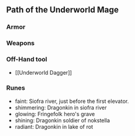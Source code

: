 ## Path of the Underworld Mage

### Armor

### Weapons

### Off-Hand tool
- [[Underworld Dagger]]

### Runes
- faint: Siofra river, just before the first elevator.
- shimmering: Dragonkin in siofra river
- glowing: Fringefolk hero's grave
- shining: Dragonkin soldier of nokstella
- radiant: Dragonkin in lake of rot
